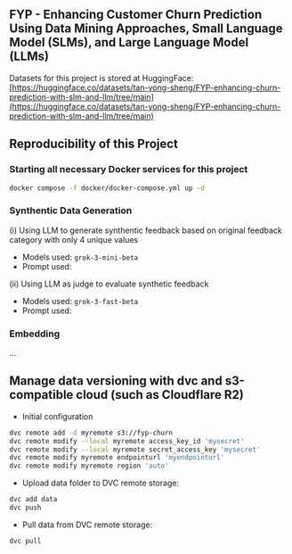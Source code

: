 ## FYP - Enhancing Customer Churn Prediction Using Data Mining Approaches, Small Language Model (SLMs), and Large Language Model (LLMs)

Datasets for this project is stored at HuggingFace: [https://huggingface.co/datasets/tan-yong-sheng/FYP-enhancing-churn-prediction-with-slm-and-llm/tree/main](https://huggingface.co/datasets/tan-yong-sheng/FYP-enhancing-churn-prediction-with-slm-and-llm/tree/main)



## Reproducibility of this Project
### Starting all necessary Docker services for this project

```bash
docker compose -f docker/docker-compose.yml up -d
```

### Synthentic Data Generation

(i) Using LLM to generate synthentic feedback based on original feedback category with only 4 unique values

- Models used: `grok-3-mini-beta`
- Prompt used: 



(ii) Using LLM as judge to evaluate synthetic feedback

- Models used: `grok-3-fast-beta`
- Prompt used: 


### Embedding

...



## Manage data versioning with dvc and s3-compatible cloud (such as Cloudflare R2)

- Initial configuration 

```bash
dvc remote add -d myremote s3://fyp-churn
dvc remote modify --local myremote access_key_id 'mysecret'
dvc remote modify --local myremote secret_access_key 'mysecret'
dvc remote modify myremote endpointurl 'myendpointurl'
dvc remote modify myremote region 'auto'
```

- Upload data folder to DVC remote storage:

```bash
dvc add data
dvc push
```

- Pull data from DVC remote storage:

```bash
dvc pull
```